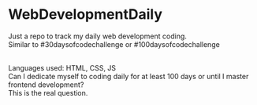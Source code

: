 # WebDevelopmentDaily
Just a repo to track my daily web development coding.<br>
Similar to #30daysofcodechallenge or #100daysofcodechallenge<br><br>

Languages used: HTML, CSS, JS<br>
Can I dedicate myself to coding daily for at least 100 days or until I master frontend development?<br>
This is the real question.<br>
